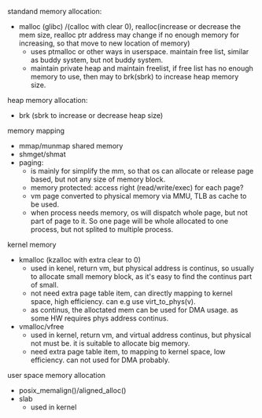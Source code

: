 

standand memory allocation:
- malloc (glibc) /(calloc with clear 0), realloc(increase or decrease the mem size, realloc ptr address may change if no enough memory for increasing, so that move to new location of memory)
  - uses ptmalloc or other ways in userspace. maintain free list, similar as buddy system, but not buddy system.
  - maintain private heap and maintain freelist, if free list has no enough memory to use, then may to brk(sbrk) to increase heap memory size.
 
heap memory allocation:
- brk (sbrk to increase or decrease heap size)

memory mapping
- mmap/munmap
shared memory
- shmget/shmat
- paging: 
  - is mainly for simplify the mm, so that os can allocate or release page based, but not any size of memory block.  
  - memory protected: access right (read/write/exec) for each page?  
  - vm page converted to physical memory via MMU, TLB as cache to be used.  
  - when process needs memory, os will dispatch whole page, but not part of page to it. So one page will be whole allocated to one process, but not splited to multiple process.



kernel memory
- kmalloc (kzalloc with extra clear to 0)
  -  used in kenel, return vm, but physical address is continus, so usually to allocate small memory block, as it's easy to find the continus part of small.
  -  not need extra page table item, can directly mapping to kernel space, high efficiency. can e.g use virt_to_phys(v).
  -  as continus, the alloctated mem can be used for DMA usage. as some HW requires phys address continus.
- vmalloc/vfree
  - used in kernel, return vm, and virtual address continus, but physical not must be. it is suitable to allocate big memory.
  - need extra page table item, to mapping to kernel space, low efficiency. can not used for DMA probably.
 
user space memory allocation
  - posix_memalign()/aligned_alloc()
- slab
  - used in kernel
